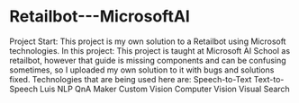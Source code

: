 # Retailbot---MicrosoftAI
Project Start: This project is my own solution to a Retailbot using Microsoft technologies. 
In this project:
This project is taught at Microsoft AI School as retailbot, however that guide is missing components and can be confusing sometimes,
so I uploaded my own solution to it with bugs and solutions fixed.
Technologies that are being used here are:
Speech-to-Text
Text-to-Speech
Luis NLP
QnA Maker
Custom Vision
Computer Vision
Visual Search
